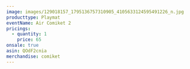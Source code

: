 ```yaml
---
image: images/129018157_1795136757310905_4105633124595491226_n.jpg
producttype: Playmat
eventName: Air Comiket 2
pricings:
  - quantity: 1
    price: 65
onsale: true
asin: QOdF2cnia
merchandise: comiket
---
```

